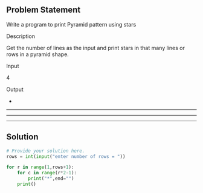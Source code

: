 ## Problem Statement 

Write a program to print Pyramid pattern using stars

Description

Get the number of lines as the input and print stars in that many lines or rows in a pyramid shape.

Input

4

Output

  *

 ***

*****

*******
## Solution

```python
# Provide your solution here.
rows = int(input("enter number of rows = "))

for r in range(1,rows+1):
    for c in range(r*2-1):
        print("*",end="")
    print()


